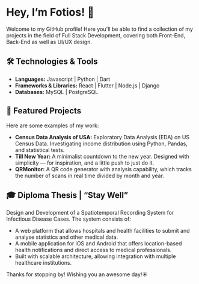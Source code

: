 # Hey, I’m Fotios! 👋 

Welcome to my GitHub profile! Here you'll be able to find a collection of my projects in the field of Full Stack Development, covering both Front-End, Back-End as well as UI/UX design.

## 🛠️ Technologies & Tools
* **Languages:** Javascript | Python | Dart
* **Frameworks & Libraries:** React | Flutter | Node.js | Django
* **Databases:** MySQL | PostgreSQL

## 📌 Featured Projects
Here are some examples of my work:
* **Census Data Analysis of USA:** Exploratory Data Analysis (EDA) on US Census Data. Investigating income distribution using Python, Pandas, and statistical tests.
* **Till New Year:** A minimalist countdown to the new year. Designed with simplicity — for inspiration, and a little push to just do it.
* **QRMonitor:** A QR code generator with analysis capability, which tracks the number of scans in real time divided by month and year.

## 🎓 Diploma Thesis | “Stay Well”
Design and Development of a Spatiotemporal Recording System for Infectious Disease Cases. The system consists of:
* A web platform that allows hospitals and health facilities to submit and analyse statistics and other medical data.
* A mobile application for iOS and Android that offers location-based health notifications and direct access to medical professionals. 
* Built with scalable architecture, allowing integration with multiple healthcare institutions.

Thanks for stopping by! Wishing you an awesome day!☀️
